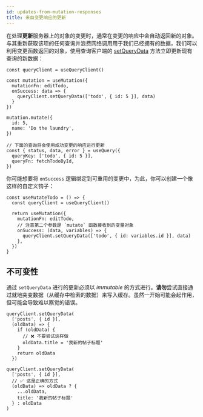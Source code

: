 ```yaml
---
id: updates-from-mutation-responses
title: 来自变更响应的更新
---
```


在处理**更新**服务器上的对象的变更时，通常在变更的响应中会自动返回新的对象。与其重新获取该项的任何查询并浪费网络调用用于我们已经拥有的数据，我们可以利用变更函数返回的对象，使用查询客户端的 [setQueryData](../reference/QueryClient#queryclientsetquerydata) 方法立即更新现有查询的新数据：

[//]: # 'Example'
```tsx
const queryClient = useQueryClient()

const mutation = useMutation({
  mutationFn: editTodo,
  onSuccess: data => {
    queryClient.setQueryData(['todo', { id: 5 }], data)
  }
})

mutation.mutate({
  id: 5,
  name: 'Do the laundry',
})

// 下面的查询将会使用成功变更的响应进行更新
const { status, data, error } = useQuery({
  queryKey: ['todo', { id: 5 }],
  queryFn: fetchTodoById,
})
```
[//]: # 'Example'

你可能想要将 `onSuccess` 逻辑绑定到可重用的变更中，为此，你可以创建一个像这样的自定义钩子：

[//]: # 'Example2'
```tsx
const useMutateTodo = () => {
  const queryClient = useQueryClient()

  return useMutation({
    mutationFn: editTodo,
    // 注意第二个参数是 `mutate` 函数接收到的变量对象
    onSuccess: (data, variables) => {
      queryClient.setQueryData(['todo', { id: variables.id }], data)
    },
  })
}
```
[//]: # 'Example2'

## 不可变性

通过 `setQueryData` 进行的更新必须以 _immutable_ 的方式进行。**请勿**尝试直接通过就地突变数据（从缓存中检索的数据）来写入缓存。虽然一开始可能会起作用，但可能会导致难以察觉的错误。

[//]: # 'Example3'
```tsx
queryClient.setQueryData(
  ['posts', { id }],
  (oldData) => {
    if (oldData) {
      // ❌ 不要尝试这样做
      oldData.title = '我新的帖子标题'
    }
    return oldData
  })

queryClient.setQueryData(
  ['posts', { id }],
  // ✅ 这是正确的方式
  (oldData) => oldData ? {
    ...oldData,
    title: '我新的帖子标题'
  } : oldData
)
```
[//]: # 'Example3'
